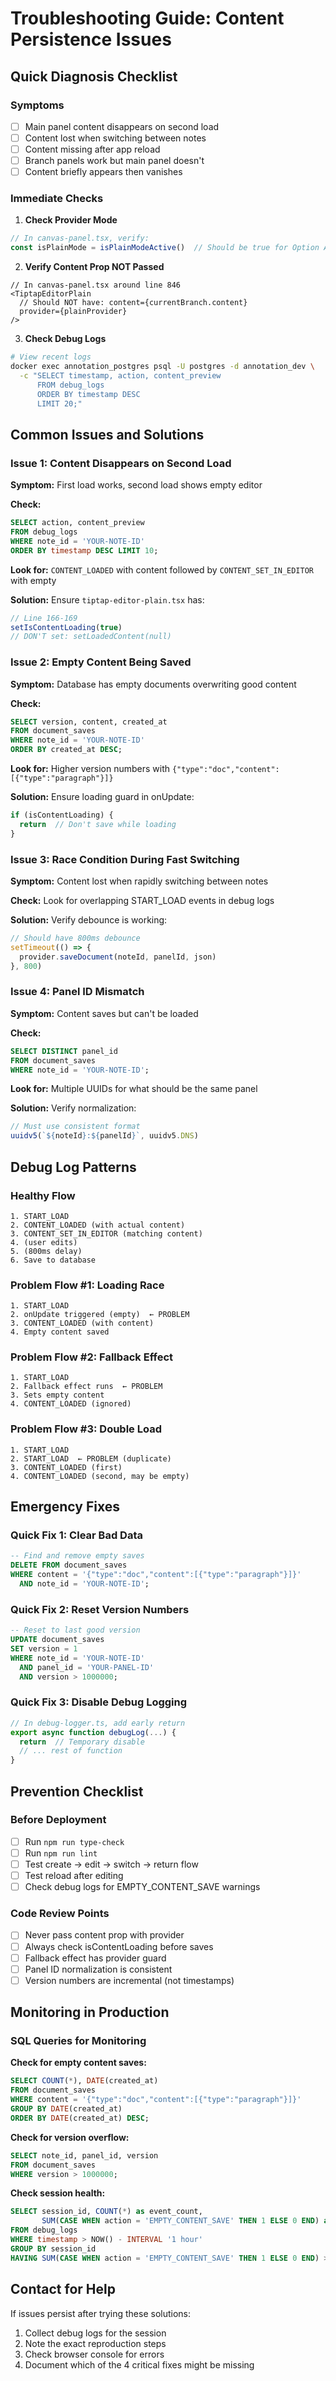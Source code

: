 # Troubleshooting Guide: Content Persistence Issues

## Quick Diagnosis Checklist

### Symptoms
- [ ] Main panel content disappears on second load
- [ ] Content lost when switching between notes
- [ ] Content missing after app reload
- [ ] Branch panels work but main panel doesn't
- [ ] Content briefly appears then vanishes

### Immediate Checks

1. **Check Provider Mode**
```typescript
// In canvas-panel.tsx, verify:
const isPlainMode = isPlainModeActive()  // Should be true for Option A
```

2. **Verify Content Prop NOT Passed**
```tsx
// In canvas-panel.tsx around line 846
<TiptapEditorPlain
  // Should NOT have: content={currentBranch.content}
  provider={plainProvider}
/>
```

3. **Check Debug Logs**
```bash
# View recent logs
docker exec annotation_postgres psql -U postgres -d annotation_dev \
  -c "SELECT timestamp, action, content_preview 
      FROM debug_logs 
      ORDER BY timestamp DESC 
      LIMIT 20;"
```

## Common Issues and Solutions

### Issue 1: Content Disappears on Second Load

**Symptom:** First load works, second load shows empty editor

**Check:**
```sql
SELECT action, content_preview 
FROM debug_logs 
WHERE note_id = 'YOUR-NOTE-ID' 
ORDER BY timestamp DESC LIMIT 10;
```

**Look for:** `CONTENT_LOADED` with content followed by `CONTENT_SET_IN_EDITOR` with empty

**Solution:** Ensure `tiptap-editor-plain.tsx` has:
```typescript
// Line 166-169
setIsContentLoading(true)
// DON'T set: setLoadedContent(null)
```

### Issue 2: Empty Content Being Saved

**Symptom:** Database has empty documents overwriting good content

**Check:**
```sql
SELECT version, content, created_at 
FROM document_saves 
WHERE note_id = 'YOUR-NOTE-ID' 
ORDER BY created_at DESC;
```

**Look for:** Higher version numbers with `{"type":"doc","content":[{"type":"paragraph"}]}`

**Solution:** Ensure loading guard in onUpdate:
```typescript
if (isContentLoading) {
  return  // Don't save while loading
}
```

### Issue 3: Race Condition During Fast Switching

**Symptom:** Content lost when rapidly switching between notes

**Check:** Look for overlapping START_LOAD events in debug logs

**Solution:** Verify debounce is working:
```typescript
// Should have 800ms debounce
setTimeout(() => {
  provider.saveDocument(noteId, panelId, json)
}, 800)
```

### Issue 4: Panel ID Mismatch

**Symptom:** Content saves but can't be loaded

**Check:**
```sql
SELECT DISTINCT panel_id 
FROM document_saves 
WHERE note_id = 'YOUR-NOTE-ID';
```

**Look for:** Multiple UUIDs for what should be the same panel

**Solution:** Verify normalization:
```typescript
// Must use consistent format
uuidv5(`${noteId}:${panelId}`, uuidv5.DNS)
```

## Debug Log Patterns

### Healthy Flow
```
1. START_LOAD
2. CONTENT_LOADED (with actual content)
3. CONTENT_SET_IN_EDITOR (matching content)
4. (user edits)
5. (800ms delay)
6. Save to database
```

### Problem Flow #1: Loading Race
```
1. START_LOAD
2. onUpdate triggered (empty)  ← PROBLEM
3. CONTENT_LOADED (with content)
4. Empty content saved
```

### Problem Flow #2: Fallback Effect
```
1. START_LOAD
2. Fallback effect runs  ← PROBLEM
3. Sets empty content
4. CONTENT_LOADED (ignored)
```

### Problem Flow #3: Double Load
```
1. START_LOAD
2. START_LOAD  ← PROBLEM (duplicate)
3. CONTENT_LOADED (first)
4. CONTENT_LOADED (second, may be empty)
```

## Emergency Fixes

### Quick Fix 1: Clear Bad Data
```sql
-- Find and remove empty saves
DELETE FROM document_saves 
WHERE content = '{"type":"doc","content":[{"type":"paragraph"}]}'
  AND note_id = 'YOUR-NOTE-ID';
```

### Quick Fix 2: Reset Version Numbers
```sql
-- Reset to last good version
UPDATE document_saves 
SET version = 1 
WHERE note_id = 'YOUR-NOTE-ID' 
  AND panel_id = 'YOUR-PANEL-ID'
  AND version > 1000000;
```

### Quick Fix 3: Disable Debug Logging
```typescript
// In debug-logger.ts, add early return
export async function debugLog(...) {
  return  // Temporary disable
  // ... rest of function
}
```

## Prevention Checklist

### Before Deployment
- [ ] Run `npm run type-check`
- [ ] Run `npm run lint`
- [ ] Test create → edit → switch → return flow
- [ ] Test reload after editing
- [ ] Check debug logs for EMPTY_CONTENT_SAVE warnings

### Code Review Points
- [ ] Never pass content prop with provider
- [ ] Always check isContentLoading before saves
- [ ] Fallback effect has provider guard
- [ ] Panel ID normalization is consistent
- [ ] Version numbers are incremental (not timestamps)

## Monitoring in Production

### SQL Queries for Monitoring

**Check for empty content saves:**
```sql
SELECT COUNT(*), DATE(created_at) 
FROM document_saves 
WHERE content = '{"type":"doc","content":[{"type":"paragraph"}]}'
GROUP BY DATE(created_at)
ORDER BY DATE(created_at) DESC;
```

**Check for version overflow:**
```sql
SELECT note_id, panel_id, version 
FROM document_saves 
WHERE version > 1000000;
```

**Check session health:**
```sql
SELECT session_id, COUNT(*) as event_count,
       SUM(CASE WHEN action = 'EMPTY_CONTENT_SAVE' THEN 1 ELSE 0 END) as empty_saves
FROM debug_logs 
WHERE timestamp > NOW() - INTERVAL '1 hour'
GROUP BY session_id
HAVING SUM(CASE WHEN action = 'EMPTY_CONTENT_SAVE' THEN 1 ELSE 0 END) > 0;
```

## Contact for Help

If issues persist after trying these solutions:
1. Collect debug logs for the session
2. Note the exact reproduction steps
3. Check browser console for errors
4. Document which of the 4 critical fixes might be missing